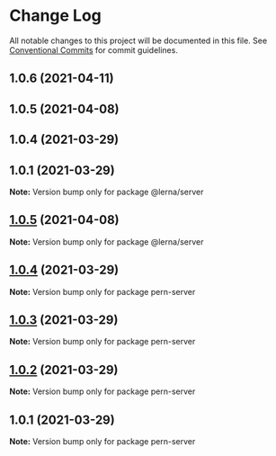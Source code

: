# Change Log

All notable changes to this project will be documented in this file.
See [Conventional Commits](https://conventionalcommits.org) for commit guidelines.

## 1.0.6 (2021-04-11)



## 1.0.5 (2021-04-08)



## 1.0.4 (2021-03-29)



## 1.0.1 (2021-03-29)

**Note:** Version bump only for package @lerna/server





## [1.0.5](https://github.com/AlexisPell/Clean-code-rest-model/compare/v1.0.4...v1.0.5) (2021-04-08)

**Note:** Version bump only for package @lerna/server





## [1.0.4](https://github.com/AlexisPell/Clean-code-rest-model/compare/v1.0.1...v1.0.4) (2021-03-29)

**Note:** Version bump only for package pern-server





## [1.0.3](https://github.com/AlexisPell/Clean-code-rest-model/compare/v1.0.1...v1.0.3) (2021-03-29)

**Note:** Version bump only for package pern-server





## [1.0.2](https://github.com/AlexisPell/Clean-code-rest-model/compare/v1.0.1...v1.0.2) (2021-03-29)

**Note:** Version bump only for package pern-server





## 1.0.1 (2021-03-29)

**Note:** Version bump only for package pern-server
